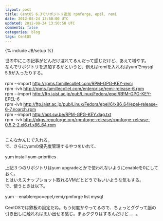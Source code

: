 ```yaml
---
layout: post
title: CentOS 6.3でリポジトリ追加 rpmforge, epel, remi
date: 2012-08-24 13:50:00 UTC
updated: 2012-08-24 13:50:50 UTC
comments: false
categories: blog
tags: CentOS
---
```

{% include JB/setup %}

世の中にこの記事がどんだけ溢れてるんだって感じだけど、あえて増やす。<br />なんでリポジトリを追加するかというと、例えばremiを入れればyumでmysql 5.5が入ったりする。<br /><br />rpm --import http://rpms.famillecollet.com/RPM-GPG-KEY-remi<br />rpm -ivh http://rpms.famillecollet.com/enterprise/remi-release-6.rpm<br />rpm --import http://ftp.jaist.ac.jp/pub/Linux/Fedora/epel/RPM-GPG-KEY-EPEL-6<br />rpm -ivh http://ftp.jaist.ac.jp/pub/Linux/Fedora/epel/6/x86_64/epel-release-6-7.noarch.rpm<br />rpm --import http://apt.sw.be/RPM-GPG-KEY.dag.txt<br />rpm -ivh http://pkgs.repoforge.org/rpmforge-release/rpmforge-release-0.5.2-2.el6.rf.x86_64.rpm<br /><div><br /></div><div>こんなかんじで入れる。<br />で、さらにyumの優先度管理するやつをいれて、<br /><br />yum install yum-priorities<br /><br />上記３つのリポジトリはyum upgradeとかで使われないようにenableを0にしておく。<br />とはいえスナップショット取れるVMだとどうでもいいような気もする。<br />で、使うときは以下。<br /><br />yum --enablerepo=epel,remi,rpmforge list mysql<br /><br />CentOSでは鉄板の設定だね。もう何度かやってるので、ちょっとググって脳の引き出しに触れれば思い出せる感じ。まぁググりはするんだけど……。</div>